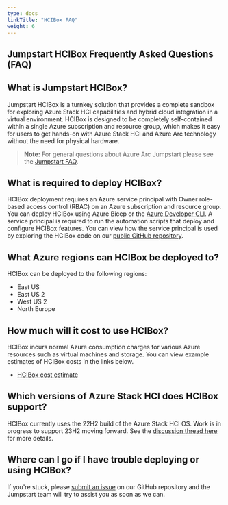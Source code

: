 ```yaml
---
type: docs
linkTitle: "HCIBox FAQ"
weight: 6
---
```


## Jumpstart HCIBox Frequently Asked Questions (FAQ)

## What is Jumpstart HCIBox?

Jumpstart HCIBox is a turnkey solution that provides a complete sandbox for exploring Azure Stack HCI capabilities and hybrid cloud integration in a virtual environment. HCIBox is designed to be completely self-contained within a single Azure subscription and resource group, which makes it easy for users to get hands-on with Azure Stack HCI and Azure Arc technology without the need for physical hardware.

> **Note:** For general questions about Azure Arc Jumpstart please see the [Jumpstart FAQ](../../faq/).

## What is required to deploy HCIBox?

HCIBox deployment requires an Azure service principal with Owner role-based access control (RBAC) on an Azure subscription and resource group. You can deploy HCIBox using Azure Bicep or the [Azure Developer CLI](https://learn.microsoft.com/azure/developer/azure-developer-cli/overview). A service principal is required to run the automation scripts that deploy and configure HCIBox features. You can view how the service principal is used by exploring the HCIBox code on our [public GitHub repository](https://github.com/microsoft/azure_arc).

## What Azure regions can HCIBox be deployed to?

HCIBox can be deployed to the following regions:

- East US
- East US 2
- West US 2
- North Europe

## How much will it cost to use HCIBox?

HCIBox incurs normal Azure consumption charges for various Azure resources such as virtual machines and storage. You can view example estimates of HCIBox costs in the links below.

- [HCIBox cost estimate](https://aka.ms/HCIBoxCost)

## Which versions of Azure Stack HCI does HCIBox support?

HCIBox currently uses the 22H2 build of the Azure Stack HCI OS. Work is in progress to support 23H2 moving forward. See the [discussion thread here](https://github.com/microsoft/azure_arc/discussions/1454) for more details.

## Where can I go if I have trouble deploying or using HCIBox?

If you're stuck, please [submit an issue](https://github.com/microsoft/azure_arc/issues/new/choose) on our GitHub repository and the Jumpstart team will try to assist you as soon as we can.
